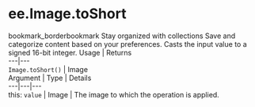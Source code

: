  
#  ee.Image.toShort
bookmark_borderbookmark Stay organized with collections  Save and categorize content based on your preferences. 
Casts the input value to a signed 16-bit integer.
Usage | Returns  
---|---  
`Image.toShort()` | Image  
Argument | Type | Details  
---|---|---  
this: `value` | Image | The image to which the operation is applied.  
